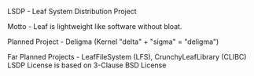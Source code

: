 LSDP - Leaf System Distribution Project

Motto - Leaf is lightweight like software without bloat.

Planned Project - Deligma (Kernel "delta" + "sigma" = "deligma")

Far Planned Projects - LeafFileSystem (LFS), CrunchyLeafLibrary (CLIBC)
LSDP License is based on 3-Clause BSD License
